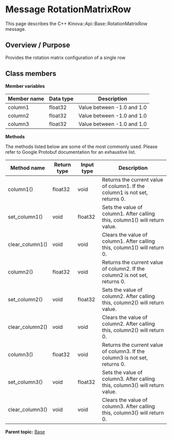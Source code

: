 # Message RotationMatrixRow

This page describes the C++ Kinova::Api::Base::RotationMatrixRow message.

## Overview / Purpose

Provides the rotation matrix configuration of a single row

## Class members

 **Member variables** 

|Member name|Data type|Description|
|-----------|---------|-----------|
|column1|float32|Value between -1.0 and 1.0|
|column2|float32|Value between -1.0 and 1.0|
|column3|float32|Value between -1.0 and 1.0|

 **Methods** 

The methods listed below are some of the most commonly used. Please refer to Google Protobuf documentation for an exhaustive list.

|Method name|Return type|Input type|Description|
|-----------|-----------|----------|-----------|
|column1\(\)|float32|void|Returns the current value of column1. If the column1 is not set, returns 0.|
|set\_column1\(\)|void|float32|Sets the value of column1. After calling this, column1\(\) will return value.|
|clear\_column1\(\)|void|void|Clears the value of column1. After calling this, column1\(\) will return 0.|
|column2\(\)|float32|void|Returns the current value of column2. If the column2 is not set, returns 0.|
|set\_column2\(\)|void|float32|Sets the value of column2. After calling this, column2\(\) will return value.|
|clear\_column2\(\)|void|void|Clears the value of column2. After calling this, column2\(\) will return 0.|
|column3\(\)|float32|void|Returns the current value of column3. If the column3 is not set, returns 0.|
|set\_column3\(\)|void|float32|Sets the value of column3. After calling this, column3\(\) will return value.|
|clear\_column3\(\)|void|void|Clears the value of column3. After calling this, column3\(\) will return 0.|

**Parent topic:** [Base](../references/summary_Base.md)

